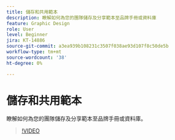 ```yaml
---
title: 儲存和共用範本
description: 瞭解如何為您的團隊儲存及分享範本至品牌手冊或資料庫
feature: Graphic Design
role: User
level: Beginner
jira: KT-14886
source-git-commit: a3ea939b108231c3507f038ae93d107f8c50de5b
workflow-type: tm+mt
source-wordcount: '38'
ht-degree: 0%

---
```


# 儲存和共用範本

瞭解如何為您的團隊儲存及分享範本至品牌手冊或資料庫。

>[!VIDEO](https://video.tv.adobe.com/v/3427098?quality=12&learn=on&hidetitle=true)
